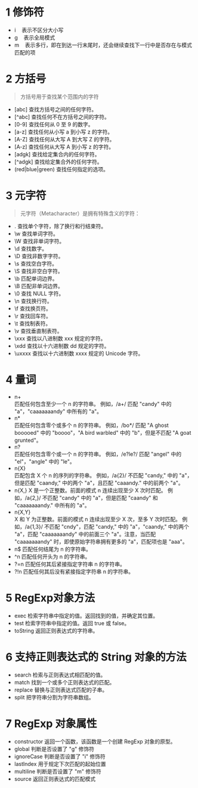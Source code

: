 # 1 修饰符
- i &nbsp;&nbsp;&nbsp;表示不区分大小写
- g &nbsp;&nbsp;&nbsp;表示全局模式
- m &nbsp;&nbsp;&nbsp;表示多行，即在到达一行末尾时，还会继续查找下一行中是否存在与模式匹配的项

# 2 方括号
> 方括号用于查找某个范围内的字符

- [abc] 查找方括号之间的任何字符。
- [^abc]	查找任何不在方括号之间的字符。
- [0-9]	查找任何从 0 至 9 的数字。
- [a-z]	查找任何从小写 a 到小写 z 的字符。
- [A-Z]	查找任何从大写 A 到大写 Z 的字符。
- [A-z]	查找任何从大写 A 到小写 z 的字符。
- [adgk]	查找给定集合内的任何字符。
- [^adgk]	查找给定集合外的任何字符。
- (red|blue|green)	查找任何指定的选项。

# 3 元字符
> 元字符（Metacharacter）是拥有特殊含义的字符：

- .	查找单个字符，除了换行和行结束符。
- \w	查找单词字符。
- \W	查找非单词字符。
- \d	查找数字。
- \D	查找非数字字符。
- \s	查找空白字符。
- \S	查找非空白字符。
- \b	匹配单词边界。
- \B	匹配非单词边界。
- \0	查找 NULL 字符。
- \n	查找换行符。
- \f	查找换页符。
- \r	查找回车符。
- \t	查找制表符。
- \v	查找垂直制表符。
- \xxx	查找以八进制数 xxx 规定的字符。
- \xdd	查找以十六进制数 dd 规定的字符。
- \uxxxx	查找以十六进制数 xxxx 规定的 Unicode 字符。

# 4 量词
- n+	
匹配任何包含至少一个 n 的字符串。
例如，/a+/ 匹配 "candy" 中的 "a"，"caaaaaaandy" 中所有的 "a"。
- n*	
匹配任何包含零个或多个 n 的字符串。
例如，/bo*/ 匹配 "A ghost booooed" 中的 "boooo"，"A bird warbled" 中的 "b"，但是不匹配 "A goat grunted"。
- n?	
匹配任何包含零个或一个 n 的字符串。
例如，/e?le?/ 匹配 "angel" 中的 "el"，"angle" 中的 "le"。
- n{X}	
匹配包含 X 个 n 的序列的字符串。
例如，/a{2}/ 不匹配 "candy," 中的 "a"，但是匹配 "caandy," 中的两个 "a"，且匹配 "caaandy." 中的前两个 "a"。
- n{X,}	
X 是一个正整数。前面的模式 n 连续出现至少 X 次时匹配。
例如，/a{2,}/ 不匹配 "candy" 中的 "a"，但是匹配 "caandy" 和 "caaaaaaandy." 中所有的 "a"。
- n{X,Y}	
X 和 Y 为正整数。前面的模式 n 连续出现至少 X 次，至多 Y 次时匹配。
例如，/a{1,3}/ 不匹配 "cndy"，匹配 "candy," 中的 "a"，"caandy," 中的两个 "a"，匹配 "caaaaaaandy" 中的前面三个 "a"。注意，当匹配 "caaaaaaandy" 时，即使原始字符串拥有更多的 "a"，匹配项也是 "aaa"。
- n$	匹配任何结尾为 n 的字符串。
- ^n	匹配任何开头为 n 的字符串。
- ?=n	匹配任何其后紧接指定字符串 n 的字符串。
- ?!n	匹配任何其后没有紧接指定字符串 n 的字符串。

# 5 RegExp对象方法
- exec	检索字符串中指定的值。返回找到的值，并确定其位置。
- test	检索字符串中指定的值。返回 true 或 false。
- toString	返回正则表达式的字符串。

# 6 支持正则表达式的 String 对象的方法
- search	检索与正则表达式相匹配的值。	
- match	找到一个或多个正则表达式的匹配。	
- replace	替换与正则表达式匹配的子串。	
- split	把字符串分割为字符串数组。

# 7 RegExp 对象属性
- constructor	返回一个函数，该函数是一个创建 RegExp 对象的原型。
- global	判断是否设置了 "g" 修饰符
- ignoreCase	判断是否设置了 "i" 修饰符
- lastIndex	用于规定下次匹配的起始位置
- multiline	判断是否设置了 "m" 修饰符
- source	返回正则表达式的匹配模式